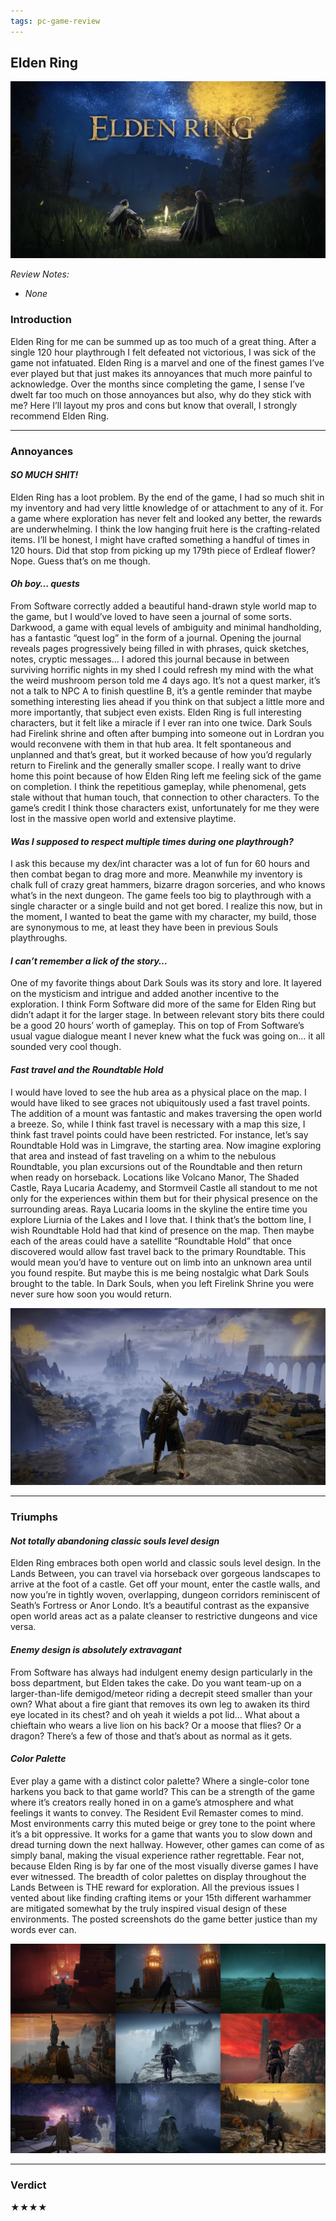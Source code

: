 ```yaml
---
tags: pc-game-review
---
```


## Elden Ring

![alt text](/images/Elden-Ring/ER_titlecard.jpg)

_Review Notes:_
* _None_

### Introduction

Elden Ring for me can be summed up as too much of a great thing. After a single 120 hour playthrough I felt defeated not victorious, I was sick of the game not infatuated. Elden Ring is a marvel and one of the finest games I’ve ever played but that just makes its annoyances that much more painful to acknowledge. Over the months since completing the game, I sense I’ve dwelt far too much on those annoyances but also, why do they stick with me? Here I’ll layout my pros and cons but know that overall, I strongly recommend Elden Ring.

---

### Annoyances

#### _SO MUCH SHIT!_

Elden Ring has a loot problem. By the end of the game, I had so much shit in my inventory and had very little knowledge of or attachment to any of it. For a game where exploration has never felt and looked any better, the rewards are underwhelming. I think the low hanging fruit here is the crafting-related items. I’ll be honest, I might have crafted something a handful of times in 120 hours. Did that stop from picking up my 179th piece of Erdleaf flower? Nope. Guess that’s on me though.

#### _Oh boy… quests_

From Software correctly added a beautiful hand-drawn style world map to the game, but I would’ve loved to have seen a journal of some sorts. Darkwood, a game with equal levels of ambiguity and minimal handholding, has a fantastic “quest log” in the form of a journal. Opening the journal reveals pages progressively being filled in with phrases, quick sketches, notes, cryptic messages… I adored this journal because in between surviving horrific nights in my shed I could refresh my mind with the what the weird mushroom person told me 4 days ago. It’s not a quest marker, it’s not a talk to NPC A to finish questline B, it’s a gentle reminder that maybe something interesting lies ahead if you think on that subject a little more and more importantly, that subject even exists. Elden Ring is full interesting characters, but it felt like a miracle if I ever ran into one twice. Dark Souls had Firelink shrine and often after bumping into someone out in Lordran you would reconvene with them in that hub area. It felt spontaneous and unplanned and that’s great, but it worked because of how you’d regularly return to Firelink and the generally smaller scope. I really want to drive home this point because of how Elden Ring left me feeling sick of the game on completion. I think the repetitious gameplay, while phenomenal, gets stale without that human touch, that connection to other characters. To the game’s credit I think those characters exist, unfortunately for me they were lost in the massive open world and extensive playtime.

#### _Was I supposed to respect multiple times during one playthrough?_

I ask this because my dex/int character was a lot of fun for 60 hours and then combat began to drag more and more. Meanwhile my inventory is chalk full of crazy great hammers, bizarre dragon sorceries, and who knows what’s in the next dungeon. The game feels too big to playthrough with a single character or a single build and not get bored. I realize this now, but in the moment, I wanted to beat the game with my character, my build, those are synonymous to me, at least they have been in previous Souls playthroughs.

#### _I can’t remember a lick of the story…_

One of my favorite things about Dark Souls was its story and lore. It layered on the mysticism and intrigue and added another incentive to the exploration. I think Form Software did more of the same for Elden Ring but didn’t adapt it for the larger stage. In between relevant story bits there could be a good 20 hours’ worth of gameplay. This on top of From Software’s usual vague dialogue meant I never knew what the fuck was going on… it all sounded very cool though.

#### _Fast travel and the Roundtable Hold_

I would have loved to see the hub area as a physical place on the map. I would have liked to see graces not ubiquitously used a fast travel points. The addition of a mount was fantastic and makes traversing the open world a breeze. So, while I think fast travel is necessary with a map this size, I think fast travel points could have been restricted. For instance, let’s say Roundtable Hold was in Limgrave, the starting area. Now imagine exploring that area and instead of fast traveling on a whim to the nebulous Roundtable, you plan excursions out of the Roundtable and then return when ready on horseback. Locations like Volcano Manor, The Shaded Castle, Raya Lucaria Academy, and Stormveil Castle all standout to me not only for the experiences within them but for their physical presence on the surrounding areas. Raya Lucaria looms in the skyline the entire time you explore Liurnia of the Lakes and I love that. I think that’s the bottom line, I wish Roundtable Hold had that kind of presence on the map. Then maybe each of the areas could have a satellite “Roundtable Hold” that once discovered would allow fast travel back to the primary Roundtable. This would mean you’d have to venture out on limb into an unknown area until you found respite. But maybe this is me being nostalgic what Dark Souls brought to the table. In Dark Souls, when you left Firelink Shrine you were never sure how soon you would return.

![alt text](/images/Elden-Ring/ER_Raya.jpg)

---

### Triumphs

#### _Not totally abandoning classic souls level design_

Elden Ring embraces both open world and classic souls level design. In the Lands Between, you can travel via horseback over gorgeous landscapes to arrive at the foot of a castle. Get off your mount, enter the castle walls, and now you’re in tightly woven, overlapping, dungeon corridors reminiscent of Seath’s Fortress or Anor Londo. It’s a beautiful contrast as the expansive open world areas act as a palate cleanser to restrictive dungeons and vice versa.

#### _Enemy design is absolutely extravagant_

From Software has always had indulgent enemy design particularly in the boss department, but Elden takes the cake. Do you want team-up on a larger-than-life demigod/meteor riding a decrepit steed smaller than your own? What about a fire giant that removes its own leg to awaken its third eye located in its chest? and oh yeah it wields a pot lid… What about a chieftain who wears a live lion on his back? Or a moose that flies? Or a dragon? There’s a few of those and that’s about as normal as it gets.

#### _Color Palette_

Ever play a game with a distinct color palette? Where a single-color tone harkens you back to that game world? This can be a strength of the game where it’s creators really honed in on a game’s atmosphere and what feelings it wants to convey. The Resident Evil Remaster comes to mind. Most environments carry this muted beige or grey tone to the point where it’s a bit oppressive. It works for a game that wants you to slow down and dread turning down the next hallway. However, other games can come of as simply banal, making the visual experience rather regrettable. Fear not, because Elden Ring is by far one of the most visually diverse games I have ever witnessed. The breadth of color palettes on display throughout the Lands Between is THE reward for exploration. All the previous issues I vented about like finding crafting items or your 15th different warhammer are mitigated somewhat by the truly inspired visual design of these environments. The posted screenshots do the game better justice than my words ever can.

![alt text](/images/Elden-Ring/ER_collage.jpg)

---

### Verdict

★★★★
